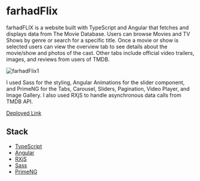 # farhadFlix

farhadFLIX is a website built with TypeScript and Angular that fetches and displays data from The Movie Database. Users can browse Movies and TV Shows by genre or search for a specific title. Once a movie or show is selected users can view the overview tab to see details about the movie/show and photos of the cast. Other tabs include official video trailers, images, and reviews from users of TMDB.


![farhadFlix1](https://farhadsiraj.github.io/images/farhadflix_home.png)

I used Sass for the styling, Angular Animations for the slider component, and PrimeNG for the Tabs, Carousel, Sliders, Pagination, Video Player, and Image Gallery. I also used RXjS to handle asynchronous data calls from TMDB API.

[Deployed Link](https://farhadflix.surge.sh/)

## Stack

- [TypeScript](https://www.typescriptlang.org/)
- [Angular](https://angular.io/)
- [RXjS](https://rxjs.dev/)
- [Sass](https://sass-lang.com/)
- [PrimeNG](https://primeng.org/)
